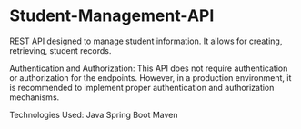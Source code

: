 # Student-Management-API
REST API designed to manage student information. It allows for creating, retrieving, student records.

Authentication and Authorization:
This API does not require authentication or authorization for the endpoints. However, in a production environment, it is recommended to implement proper authentication and authorization mechanisms.

Technologies Used:
Java
Spring Boot
Maven

